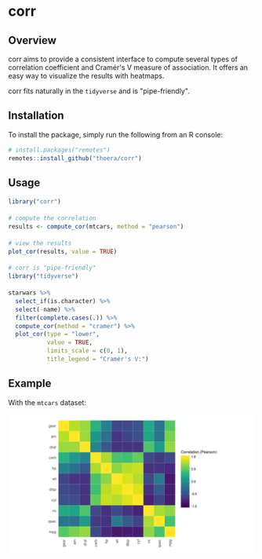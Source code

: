 # corr

## Overview

corr aims to provide a consistent interface to compute several types of correlation coefficient and Cramér's V measure of association. It offers an easy way to visualize the results with heatmaps.

corr fits naturally in the `tidyverse` and is "pipe-friendly".

## Installation

To install the package, simply run the following from an R console:

```r
# install.packages("remotes")
remotes::install_github("thoera/corr")
```

## Usage

```r
library("corr")

# compute the correlation
results <- compute_cor(mtcars, method = "pearson")

# view the results 
plot_cor(results, value = TRUE)

# corr is "pipe-friendly"
library("tidyverse")

starwars %>%
  select_if(is.character) %>%
  select(-name) %>%
  filter(complete.cases(.)) %>%
  compute_cor(method = "cramer") %>%
  plot_cor(type = "lower",
           value = TRUE,
           limits_scale = c(0, 1),
           title_legend = "Cramér's V:")
```

## Example

With the `mtcars` dataset:

![examples.png](/README_examples/examples.png?raw=true)
